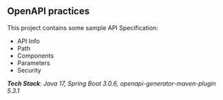 
## OpenAPI practices

This project contains some sample API Specification:
- API Info
- Path
- Components
- Parameters
- Security

_**Tech Stack**: Java 17, Spring Boot 3.0.6, openapi-generator-maven-plugin 5.3.1_